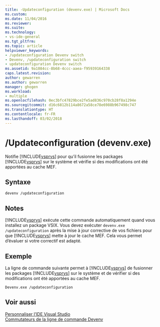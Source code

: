 ```yaml
---
title: -Updateconfiguration (devenv.exe) | Microsoft Docs
ms.custom: 
ms.date: 11/04/2016
ms.reviewer: 
ms.suite: 
ms.technology:
- vs-ide-general
ms.tgt_pltfrm: 
ms.topic: article
helpviewer_keywords:
- /updateconfiguration Devenv switch
- Devenv, /updateconfiguration switch
- updateconfiguration Devenv switch
ms.assetid: 9a1084cc-8b68-4ccc-aaea-f95939164338
caps.latest.revision: 
author: gewarren
ms.author: gewarren
manager: ghogen
ms.workload:
- multiple
ms.openlocfilehash: 0ec3bfc47829bce2fe5ad836c970cb28f8a1294e
ms.sourcegitcommit: d16c6812b114a8672a58ce78e6988b967498c747
ms.translationtype: HT
ms.contentlocale: fr-FR
ms.lasthandoff: 03/02/2018
---
```

# <a name="updateconfiguration-devenvexe"></a>/Updateconfiguration (devenv.exe)
Notifie [!INCLUDE[vsprvs](../../code-quality/includes/vsprvs_md.md)] pour qu’il fusionne les packages [!INCLUDE[vsprvs](../../code-quality/includes/vsprvs_md.md)] sur le système et vérifie si des modifications ont été apportées au cache MEF.  
  
## <a name="syntax"></a>Syntaxe  
  
```  
devenv /updateconfiguration  
```  
  
## <a name="remarks"></a>Notes  
 [!INCLUDE[vsprvs](../../code-quality/includes/vsprvs_md.md)] exécute cette commande automatiquement quand vous installez un package VSIX. Vous devez exécuter `devenv.exe /updateconfiguration` après la mise à jour corrective de vos fichiers pour que [!INCLUDE[vsprvs](../../code-quality/includes/vsprvs_md.md)] mette à jour le cache MEF. Cela vous permet d’évaluer si votre correctif est adapté.  
  
## <a name="example"></a>Exemple  
 La ligne de commande suivante permet à [!INCLUDE[vsprvs](../../code-quality/includes/vsprvs_md.md)] de fusionner les packages [!INCLUDE[vsprvs](../../code-quality/includes/vsprvs_md.md)] sur le système et de vérifier si des modifications ont été apportées au cache MEF.  
  
```  
Devenv.exe /updateconfiguration  
```  
  
## <a name="see-also"></a>Voir aussi  
 [Personnaliser l’IDE Visual Studio](../../ide/personalizing-the-visual-studio-ide.md)   
 [Commutateurs de la ligne de commande Devenv](../../ide/reference/devenv-command-line-switches.md)